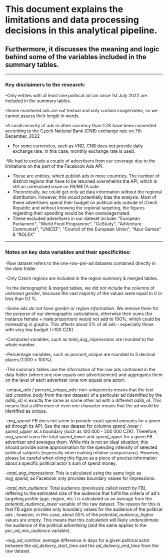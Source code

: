 # This document explains the limitations and data processing decisions in this analytical pipeline. 

## Furthermore, it discusses the meaning and logic behind some of the variables included in the summary tables.

***

### Key disclaimers to the research:

-Only entites with at least one political ad ran since 1st July 2022 are included in the summary tables.

-Some monitored ads are not textual and only contain image/video, so we cannot assess their length in words.

-A small minority of ads in other currency than CZK have been converted according to the Czech National Bank (CNB) exchange rate on 7th December, 2022
* For some currencies, such as VND, CNB does not provide daily exchange rate. In this case, monthly exchange rate is used.

-We had to exclude a couple of advertisers from our coverage due to the limitations on the part of the Facebook Ads API. 
* These are entities, which publish ads in more countries. The number of distinct regions that have to be returned overwhelms the API, which is still an unresolved issue on FB/META side. 
* Theoretically, we could get only ad data information without the regional distribution. However, this would potentially bias the analysis. Most of these advertisers spend their budget on political ads outside of Czech Republic and without knowing the regional targeting, the figures regarding their spending would be then overexagerrated.
* These excluded advertisers in our dateset include: "European Parliament", "World Food Programme", "GoStudy", "AdVenture Communist", "UNICEF", "Council of the European Union", "Azur Games" & "ROLEX"


 ***
 
 ### Notes on key data variables and their specificities:
 
-Raw dataset refers to the one-row-per-ad datasets contained directly in the *data* folder.
 
-Only Czech regions are included in the region summary & merged tables. 

-In the demographic & merged tables, we did not include the columns of *unknown gender*, because the vast majority of the values were equal to 0 or less than 0.1 %. 

-Some ads *do not have gender or region information*. We remove them for the purpose of our demographic calculations, otherwise their sums (for instance female + male proportion) would not add to 100%, which could be misleading in graphs. This affects about 5% of all ads - especially those with very low budget (<100 CZK).

-Computed variables, such as *total_avg_impressions* are rounded to the whole number.
 
-Percentage variables, such as *percent_unique* are rounded to 3 decimal places (1.000 = 100%).
 
-The summary tables use the information of the raw ads contained in the data folder (where one row equals one advertisement) and aggregates them on the level of each advertiser (one row equals one actor).

-*unique_ads* / *percent_unique_ads*: non-uniqueness means that the text (*ad_creative_body* from the raw dataset) of a particular ad (identified by the *adlib_id*) is exactly the same as some other ad with a different *adlib_id*. This means that a difference of even one character means that the ad would be identified as unique.

-*avg_spend*: FB does not seem to provide exact spend amounts for a given ad through its API. See the raw dataset for columns *spend_lower* / *spend_upper* as a boundary (such as 100 000 - 500 000 CZK). Therefore, *avg_spend* sums the total *spend_lower* and *spend_upper* for a given FB advertiser and averages them. While this is not an ideal situation, this should provide some approximation for the spending intensity of selected political subjects (especially when making relative comparisons). However, please be careful when citing this figure as a piece of precise information about a specific political actor's sum of spend money.

-*total_avg_impressions*: This is calculated using the same logic as *avg_spend*, as Facebook only provides boundary values for impressions.

-*total_min_audience*: Total audience (previously called *reach* by FB), reffering to the estimated size of the audience that fulfill the criteria of ad's targeting profile (age, region, etc.) is calculated as an average from the *potential_audience_lower* variable of the raw dataset. The reason for this is that FB again provides only boundary values for the audience of the political ads *, however,* in this case, about 50% of the *potential_audience_higher* values are empty. This means that this calculation will likely underestimate the audience of the political advertising (and the same applies to the *per_ad_min_audience* variable).

-*avg_ad_runtime*: average difference in days for a given political actor between the *ad_delivery_start_time* and the *ad_delivery_end_time* from the raw dataset.
